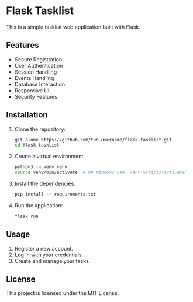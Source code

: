 # Flask Tasklist

This is a simple tasklist web application built with Flask.

## Features

- Secure Registration
- User Authentication
- Session Handling
- Events Handling
- Database Interaction
- Responsive UI
- Security Features

## Installation

1. Clone the repository:
    ```sh
    git clone https://github.com/tuo-username/flask-tasklist.git
    cd flask-tasklist
    ```

2. Create a virtual environment:
    ```sh
    python3 -m venv venv
    source venv/bin/activate  # On Windows use `venv\Scripts\activate`
    ```

3. Install the dependencies:
    ```sh
    pip install -r requirements.txt
    ```

4. Run the application:
    ```sh
    flask run
    ```

## Usage

1. Register a new account.
2. Log in with your credentials.
3. Create and manage your tasks.

## License

This project is licensed under the MIT License.
